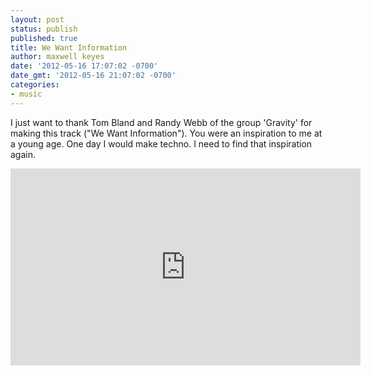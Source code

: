 ```yaml
---
layout: post
status: publish
published: true
title: We Want Information
author: maxwell keyes
date: '2012-05-16 17:07:02 -0700'
date_gmt: '2012-05-16 21:07:02 -0700'
categories:
- music
---
```


I just want to thank Tom Bland and Randy Webb of the group 'Gravity' for making this track ("We Want Information").
You were an inspiration to me at a young age. One day I would make techno. I need to find that inspiration again.

<iframe width="560" height="315" src="https://www.youtube.com/embed/8m8r8JRU4cE" frameborder="0" allowfullscreen></iframe>
